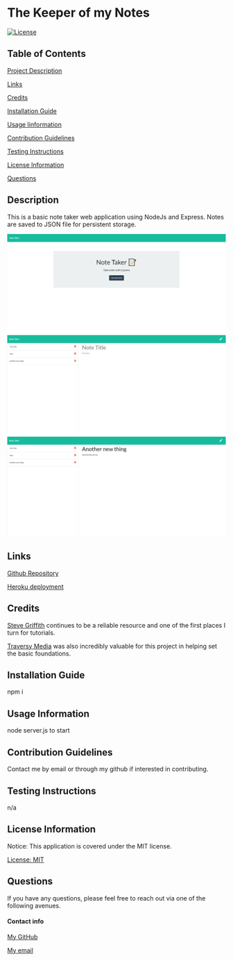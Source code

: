 # The Keeper of my Notes

[![License](https://img.shields.io/badge/license-MIT-blueviolet.svg)](https://opensource.org/licenses/MIT)


## Table of Contents

[Project Description](#description)

[Links](#links)

[Credits](#credits)
 
[Installation Guide](#installation-guide)

[Usage Iinformation](#usage-information)

[Contribution Guidelines](#contribution-guidelines)

[Testing Instructions](#testing-instructions)

[License Information](#license-information)

[Questions](#questions)


## Description

This is a basic note taker web application using NodeJs and Express. Notes are saved to JSON file for persistent storage.

![Landing page](./assets/noteKeeperLandingPage.png)
![Note page](./assets/noteKeeperNotesPage.png)
![Active note detail](./assets/noteKeeperActiveNote.png)

## Links

[Github Repository](https://github.com/maggiemaywilder/noteKeeperApp)

[Heroku deployment](https://note-taker-app-mfw.herokuapp.com/notes)



## Credits
[Steve Griffith](https://www.youtube.com/channel/UCTBGXCJHORQjivtgtMsmkAQ) continues to be a reliable resource and one of the first places I turn for tutorials.

[Traversy Media](https://www.youtube.com/watch?v=L72fhGm1tfE) was also incredibly valuable for this project in helping set the basic foundations.

## Installation Guide

npm i

## Usage Information

node server.js to start

## Contribution Guidelines

Contact me by email or through my github if interested in contributing.

## Testing Instructions

n/a

## License Information

Notice: This application is covered under the MIT license.

 [License: MIT](https://opensource.org/licenses/MIT)

## Questions

If you have any questions, please feel free to reach out via one of the following avenues.

#### Contact info

[My GitHub](https://github.com/maggiemaywilder)

[My email](mailto:maggiemaywilder@gmail.com)

